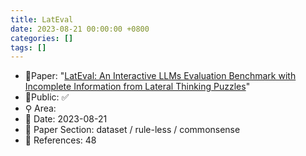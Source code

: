 ```yaml
---
title: LatEval
date: 2023-08-21 00:00:00 +0800
categories: []
tags: []
---
```


- 📙Paper: "[LatEval: An Interactive LLMs Evaluation Benchmark with Incomplete Information from Lateral Thinking Puzzles](https://www.semanticscholar.org/paper/LatEval%3A-An-Interactive-LLMs-Evaluation-Benchmark-Huang-Ma/194e8cb8f2b4673d467c01d010afba31551cb0da)"
- 🔑Public: ✅
- ⚲ Area: 
- 📅 Date: 2023-08-21
- 🔎 Paper Section: dataset / rule-less / commonsense
- 📝 References: 48

